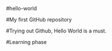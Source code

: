 #hello-world

#My first GitHub repository

#Trying out Github, Hello World is a must.

#Learning phase


